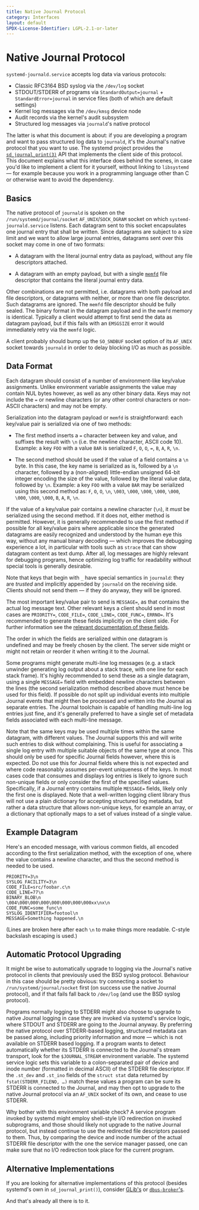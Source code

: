 ```yaml
---
title: Native Journal Protocol
category: Interfaces
layout: default
SPDX-License-Identifier: LGPL-2.1-or-later
---
```


# Native Journal Protocol

`systemd-journald.service` accepts log data via various protocols:

* Classic RFC3164 BSD syslog via the `/dev/log` socket
* STDOUT/STDERR of programs via `StandardOutput=journal` + `StandardError=journal` in service files (both of which are default settings)
* Kernel log messages via the `/dev/kmsg` device node
* Audit records via the kernel's audit subsystem
* Structured log messages via `journald`'s native protocol

The latter is what this document is about: if you are developing a program and
want to pass structured log data to `journald`, it's the Journal's native
protocol that you want to use. The systemd project provides the
[`sd_journal_print(3)`](https://www.freedesktop.org/software/systemd/man/sd_journal_print.html)
API that implements the client side of this protocol. This document explains
what this interface does behind the scenes, in case you'd like to implement a
client for it yourself, without linking to `libsystemd` — for example because
you work in a programming language other than C or otherwise want to avoid the
dependency.

## Basics

The native protocol of `journald` is spoken on the
`/run/systemd/journal/socket` `AF_UNIX`/`SOCK_DGRAM` socket on which
`systemd-journald.service` listens. Each datagram sent to this socket
encapsulates one journal entry that shall be written. Since datagrams are
subject to a size limit and we want to allow large journal entries, datagrams
sent over this socket may come in one of two formats:

* A datagram with the literal journal entry data as payload, without
  any file descriptors attached.

* A datagram with an empty payload, but with a single
  [`memfd`](https://man7.org/linux/man-pages/man2/memfd_create.2.html)
  file descriptor that contains the literal journal entry data.

Other combinations are not permitted, i.e. datagrams with both payload and file
descriptors, or datagrams with neither, or more than one file descriptor. Such
datagrams are ignored. The `memfd` file descriptor should be fully sealed. The
binary format in the datagram payload and in the `memfd` memory is
identical. Typically a client would attempt to first send the data as datagram
payload, but if this fails with an `EMSGSIZE` error it would immediately retry
via the `memfd` logic.

A client probably should bump up the `SO_SNDBUF` socket option of its `AF_UNIX`
socket towards `journald` in order to delay blocking I/O as much as possible.

## Data Format

Each datagram should consist of a number of environment-like key/value
assignments. Unlike environment variable assignments the value may contain NUL
bytes however, as well as any other binary data. Keys may not include the `=`
or newline characters (or any other control characters or non-ASCII characters)
and may not be empty.

Serialization into the datagram payload or `memfd` is straightforward: each
key/value pair is serialized via one of two methods:

* The first method inserts a `=` character between key and value, and suffixes
the result with `\n` (i.e. the newline character, ASCII code 10). Example: a
key `FOO` with a value `BAR` is serialized `F`, `O`, `O`, `=`, `B`, `A`, `R`,
`\n`.

* The second method should be used if the value of a field contains a `\n`
byte. In this case, the key name is serialized as is, followed by a `\n`
character, followed by a (non-aligned) little-endian unsigned 64-bit integer
encoding the size of the value, followed by the literal value data, followed by
`\n`. Example: a key `FOO` with a value `BAR` may be serialized using this
second method as: `F`, `O`, `O`, `\n`, `\003`, `\000`, `\000`, `\000`, `\000`,
`\000`, `\000`, `\000`, `B`, `A`, `R`, `\n`.

If the value of a key/value pair contains a newline character (`\n`), it *must*
be serialized using the second method. If it does not, either method is
permitted. However, it is generally recommended to use the first method if
possible for all key/value pairs where applicable since the generated datagrams
are easily recognized and understood by the human eye this way, without any
manual binary decoding — which improves the debugging experience a lot, in
particular with tools such as `strace` that can show datagram content as text
dump. After all, log messages are highly relevant for debugging programs, hence
optimizing log traffic for readability without special tools is generally
desirable.

Note that keys that begin with `_` have special semantics in `journald`: they
are *trusted* and implicitly appended by `journald` on the receiving
side. Clients should not send them — if they do anyway, they will be ignored.

The most important key/value pair to send is `MESSAGE=`, as that contains the
actual log message text. Other relevant keys a client should send in most cases
are `PRIORITY=`, `CODE_FILE=`, `CODE_LINE=`, `CODE_FUNC=`, `ERRNO=`. It's
recommended to generate these fields implicitly on the client side. For further
information see the [relevant documentation of these
fields](https://www.freedesktop.org/software/systemd/man/systemd.journal-fields.html).

The order in which the fields are serialized within one datagram is undefined
and may be freely chosen by the client. The server side might or might not
retain or reorder it when writing it to the Journal.

Some programs might generate multi-line log messages (e.g. a stack unwinder
generating log output about a stack trace, with one line for each stack
frame). It's highly recommended to send these as a single datagram, using a
single `MESSAGE=` field with embedded newline characters between the lines (the
second serialization method described above must hence be used for this
field). If possible do not split up individual events into multiple Journal
events that might then be processed and written into the Journal as separate
entries. The Journal toolchain is capable of handling multi-line log entries
just fine, and it's generally preferred to have a single set of metadata fields
associated with each multi-line message.

Note that the same keys may be used multiple times within the same datagram,
with different values. The Journal supports this and will write such entries to
disk without complaining. This is useful for associating a single log entry
with multiple suitable objects of the same type at once. This should only be
used for specific Journal fields however, where this is expected. Do not use
this for Journal fields where this is not expected and where code reasonably
assumes per-event uniqueness of the keys. In most cases code that consumes and
displays log entries is likely to ignore such non-unique fields or only
consider the first of the specified values. Specifically, if a Journal entry
contains multiple `MESSAGE=` fields, likely only the first one is
displayed. Note that a well-written logging client library thus will not use a
plain dictionary for accepting structured log metadata, but rather a data
structure that allows non-unique keys, for example an array, or a dictionary
that optionally maps to a set of values instead of a single value.

## Example Datagram

Here's an encoded message, with various common fields, all encoded according to
the first serialization method, with the exception of one, where the value
contains a newline character, and thus the second method is needed to be used.

```
PRIORITY=3\n
SYSLOG_FACILITY=3\n
CODE_FILE=src/foobar.c\n
CODE_LINE=77\n
BINARY_BLOB\n
\004\000\000\000\000\000\000\000xx\nx\n
CODE_FUNC=some_func\n
SYSLOG_IDENTIFIER=footool\n
MESSAGE=Something happened.\n
```

(Lines are broken here after each `\n` to make things more readable. C-style
backslash escaping is used.)

## Automatic Protocol Upgrading

It might be wise to automatically upgrade to logging via the Journal's native
protocol in clients that previously used the BSD syslog protocol. Behaviour in
this case should be pretty obvious: try connecting a socket to
`/run/systemd/journal/socket` first (on success use the native Journal
protocol), and if that fails fall back to `/dev/log` (and use the BSD syslog
protocol).

Programs normally logging to STDERR might also choose to upgrade to native
Journal logging in case they are invoked via systemd's service logic, where
STDOUT and STDERR are going to the Journal anyway. By preferring the native
protocol over STDERR-based logging, structured metadata can be passed along,
including priority information and more — which is not available on STDERR
based logging. If a program wants to detect automatically whether its STDERR is
connected to the Journal's stream transport, look for the `$JOURNAL_STREAM`
environment variable. The systemd service logic sets this variable to a
colon-separated pair of device and inode number (formatted in decimal ASCII) of
the STDERR file descriptor. If the `.st_dev` and `.st_ino` fields of the
`struct stat` data returned by `fstat(STDERR_FILENO, …)` match these values a
program can be sure its STDERR is connected to the Journal, and may then opt to
upgrade to the native Journal protocol via an `AF_UNIX` socket of its own, and
cease to use STDERR.

Why bother with this environment variable check? A service program invoked by
systemd might employ shell-style I/O redirection on invoked subprograms, and
those should likely not upgrade to the native Journal protocol, but instead
continue to use the redirected file descriptors passed to them. Thus, by
comparing the device and inode number of the actual STDERR file descriptor with
the one the service manager passed, one can make sure that no I/O redirection
took place for the current program.

## Alternative Implementations

If you are looking for alternative implementations of this protocol (besides
systemd's own in `sd_journal_print()`), consider
[GLib's](https://gitlab.gnome.org/GNOME/glib/-/blob/main/glib/gmessages.c) or
[`dbus-broker`'s](https://github.com/bus1/dbus-broker/blob/main/src/util/log.c).

And that's already all there is to it.
